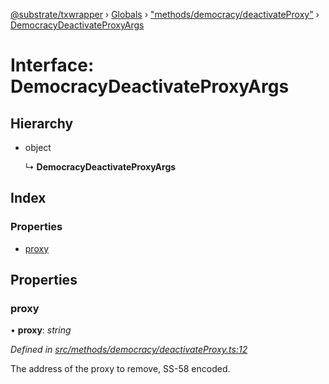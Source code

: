 [@substrate/txwrapper](../README.md) › [Globals](../globals.md) › ["methods/democracy/deactivateProxy"](../modules/_methods_democracy_deactivateproxy_.md) › [DemocracyDeactivateProxyArgs](_methods_democracy_deactivateproxy_.democracydeactivateproxyargs.md)

# Interface: DemocracyDeactivateProxyArgs

## Hierarchy

* object

  ↳ **DemocracyDeactivateProxyArgs**

## Index

### Properties

* [proxy](_methods_democracy_deactivateproxy_.democracydeactivateproxyargs.md#proxy)

## Properties

###  proxy

• **proxy**: *string*

*Defined in [src/methods/democracy/deactivateProxy.ts:12](https://github.com/paritytech/txwrapper/blob/9438594/src/methods/democracy/deactivateProxy.ts#L12)*

The address of the proxy to remove, SS-58 encoded.
